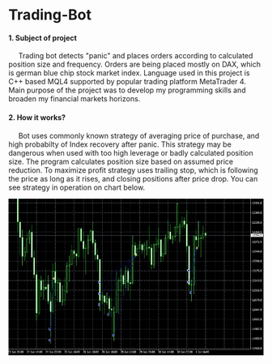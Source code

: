 # Trading-Bot
  #### 1. Subject of project
  &nbsp;&nbsp;&nbsp;&nbsp; Trading bot detects "panic" and places orders according to calculated position size and frequency.
  Orders are being placed mostly on DAX, which is german blue chip stock market index. 
  Language used in this project is C++ based MQL4 supported by popular trading platform MetaTrader 4. 
  Main purpose of the project was to develop my programming skills and broaden my financial markets horizons.

  #### 2. How it works?
  &nbsp;&nbsp;&nbsp;&nbsp; Bot uses commonly known strategy of averaging price of purchase, and high probabilty of Index recovery after panic. 
  This strategy may be dangerous when used with too high leverage or badly calculated position size. 
  The program calculates position size based on assumed price reduction. 
  To maximize profit strategy uses trailing stop, which is following the price as long as it rises, 
  and closing positions after price drop. You can see strategy in operation on chart below. 
    
    
![](chart1.jpg)
    
